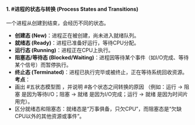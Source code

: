 #### 1. #进程的状态与转换 (Process States and Transitions)

一个进程从创建到结束，会经历不同的状态。
*   **创建态 (New)**：进程正在被创建，尚未进入就绪队列。
*   **就绪态 (Ready)**：进程已准备好运行，等待CPU分配。
*   **运行态 (Running)**：进程正在CPU上执行。
*   **阻塞态/等待态 (Blocked/Waiting)**：进程因等待某个事件（如I/O完成、等待某个信号）而暂停执行。
*   **终止态 (Terminated)**：进程已执行完毕或被终止，正在等待系统回收资源。
**考点**：
*   画出 #五状态模型图 ，并说明 #各个状态之间转换的原因 （例如：运行 -> 阻塞 是因为等待I/O；阻塞 -> 就绪 是因为I/O完成；运行 -> 就绪 是因为时间片用完）。
*   区分就绪态和阻塞态：就绪态是“万事俱备，只欠CPU”，而阻塞态是“欠缺CPU以外的其他资源或事件”。